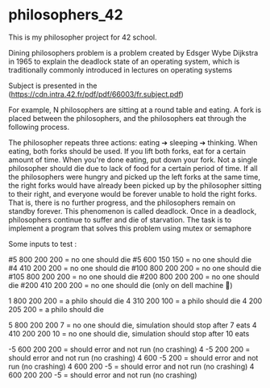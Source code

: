 # philosophers_42

This is my philosopher project for 42 school.

Dining philosophers problem is a problem created by Edsger Wybe Dijkstra in 1965 to explain the deadlock state of an operating system, which is traditionally commonly introduced in lectures on operating systems

Subject is presented in the (https://cdn.intra.42.fr/pdf/pdf/66003/fr.subject.pdf)

For example, N philosophers are sitting at a round table and eating. A fork is placed between the philosophers, and the philosophers eat through the following process.

The philosopher repeats three actions:
eating ➔ sleeping ➔ thinking. 
When eating, both forks should be used. If you lift both forks, eat for a certain amount of time. When you're done eating, put down your fork. Not a single philosopher should die due to lack of food for a certain period of time. If all the philosophers were hungry and picked up the left forks at the same time, the right forks would have already been picked up by the philosopher sitting to their right, and everyone would be forever unable to hold the right forks. That is, there is no further progress, and the philosophers remain on standby forever. This phenomenon is called deadlock. Once in a deadlock, philosophers continue to suffer and die of starvation. The task is to implement a program that solves this problem using mutex or semaphore


Some inputs to test :

#5 800 200 200     =  no one should die
#5 600 150 150     =  no one should die
#4 410 200 200     =  no one should die
#100 800 200 200   =  no one should die
#105 800 200 200   =  no one should die
#200 800 200 200   =  no one should die
#200 410 200 200   =  no one should die (only on dell machine 👮)

1 800 200 200     =  a philo should die
4 310 200 100     =  a philo should die
4 200 205 200     =  a philo should die

5 800 200 200 7   =  no one should die, simulation should stop after 7 eats
4 410 200 200 10  =  no one should die, simulation should stop after 10 eats

-5 600 200 200    =  should error and not run (no crashing)
4 -5 200 200      =  should error and not run (no crashing)
4 600 -5 200      =  should error and not run (no crashing)
4 600 200 -5      =  should error and not run (no crashing)
4 600 200 200 -5  =  should error and not run (no crashing)
